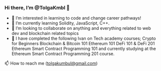 ### Hi there, I’m @TolgaKmbl 👋

- 👀 I’m interested in learning to code and change career pathways!
- 🌱 I’m currently learning Solidity, JavaScript, C++.
- 👯 I’m looking to collaborate on anything and everything related to web dev and blockchain related topics
- 💪 I have completed the following Ivan on Tech academy courses;
       Crypto for Beginners
       Blockchain & Bitcoin 101
       Ethereum 101
       DeFi 101 & DeFi 201
       Ethereum Smart Contract Programming 101 
       and currently studying at the Ethereum Smart Contract Programming 201 course.

 
📫 How to reach me (tolgakumbul@gmail.com)
